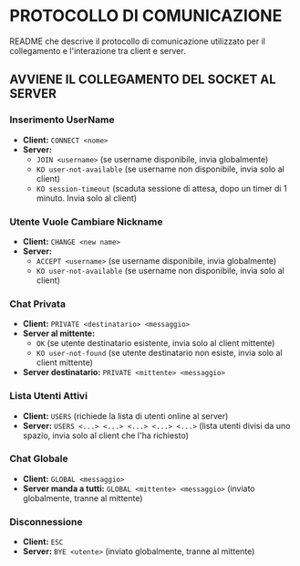 # PROTOCOLLO DI COMUNICAZIONE

README che descrive il protocollo di comunicazione utilizzato per il collegamento e l'interazione tra client e server.

## AVVIENE IL COLLEGAMENTO DEL SOCKET AL SERVER

### Inserimento UserName

- **Client:** `CONNECT <nome>`
- **Server:** 
  -  `JOIN <username>`  (se username disponibile, invia globalmente)
  -  `KO user-not-available` (se username non disponibile, invia solo al client)
  -  `KO session-timeout` (scaduta sessione di attesa, dopo un timer di 1 minuto. Invia solo al client)

### Utente Vuole Cambiare Nickname

- **Client:** `CHANGE <new name>`
- **Server:** 
  -  `ACCEPT <username>`  (se username disponibile, invia globalmente)
  -  `KO user-not-available` (se username non disponibile, invia solo al client)

### Chat Privata

- **Client:** `PRIVATE <destinatario> <messaggio>`
- **Server al mittente:**
  -  `OK` (se utente destinatario esistente, invia solo al client mittente)
  -  `KO user-not-found` (se utente destinatario non esiste, invia solo al client mittente)
- **Server destinatario:** `PRIVATE <mittente> <messaggio>` 

### Lista Utenti Attivi

- **Client:** `USERS` (richiede la lista di utenti online al server)
- **Server:** `USERS <...> <...> <...> <...> <...>` (lista utenti divisi da uno spazio, invia solo al client che l'ha richiesto)

### Chat Globale

- **Client:** `GLOBAL <messaggio>`
- **Server manda a tutti:** `GLOBAL <mittente> <messaggio>` (inviato globalmente, tranne al mittente)

### Disconnessione

- **Client:** `ESC`
- **Server:** `BYE <utente>` (inviato globalmente, tranne al mittente)
